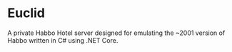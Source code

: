 # Euclid
 A private Habbo Hotel server designed for emulating the ~2001 version of Habbo written in C# using .NET Core.
